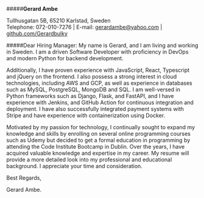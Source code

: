 
#####**Gerard Ambe**

Tullhusgatan 5B, 65210 Karlstad, Sweden  
Telephone: 072-010-7276 | E-mail: gerardambe@yahoo.com | [github.com/Gerardbulky](https://github.com/Gerardbulky)<br>


#####Dear Hiring Manager:
My name is Gerard, and I am living and working in Sweden. I am a driven Software Developer with proficiency in DevOps and modern Python for backend development.

Additionally, I have proven experience with JavaScript, React, Typescript and jQuery on the frontend. I also possess a strong interest in cloud technologies, including AWS and GCP, as well as experience in databases such as MySQL, PostgreSQL, MongoDB and SQL. I am well-versed in Python frameworks such as Django, Flask, and FastAPI, and I have experience with Jenkins, and GitHub Action for continuous integration and deployment. I have also successfully integrated payment systems with Stripe and have experience with containerization using Docker.

Motivated by my passion for technology, I continually sought to expand my knowledge and skills by enrolling on several online programming courses such as Udemy but decided to get a formal education in programming by attending the Code Institute Bootcamp in Dublin. Over the years, I have acquired valuable knowledge and expertise in my career.
My resume will provide a more detailed look into my professional and educational background. I appreciate your time and consideration.

Best Regards,

Gerard Ambe.
